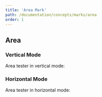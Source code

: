 ```yaml
---
title: 'Area Mark'
path: /documentation/concepts/marks/area
order: 1
---
```


## Area

### Vertical Mode

Area tester in vertical mode:

<area-tester-vertical></area-tester-vertical>

### Horizontal Mode

Area tester in horizontal mode:

<area-tester-horizontal></area-tester-horizontal>
